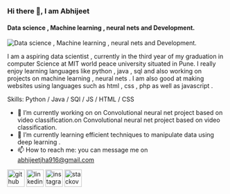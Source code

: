 ### Hi there 👋, I am Abhijeet
#### Data science , Machine learning , neural nets and Development.
![Data science , Machine learning , neural nets and Development.](https://media-exp1.licdn.com/dms/image/C5616AQEV8iW5-Ez4PQ/profile-displaybackgroundimage-shrink_200_800/0/1607174901220?e=1612396800&v=beta&t=MJZ5PzujiY2X0aU9DAad8ib2UECepKtqbWUKFnqspAY)

I am a aspiring data scientist , currently in the third year of my graduation in computer Science at MIT world peace university situated in Pune. I really enjoy learning languages like python , java , sql and also working on projects on machine learning , neural nets . I am also good at making websites using languages such as html , css , php as well as javascript .

Skills: Python / Java / SQl / JS / HTML / CSS

- 🔭 I’m currently working on on Convolutional neural net project based on video classification.on Convolutional neural net project based on video classification. 
- 🌱 I’m currently learning efficient techniques to manipulate data using deep learning . 
- 📫 How to reach me:  you can message me on abhijeetjha916@gmail.com 


[<img src='https://cdn.jsdelivr.net/npm/simple-icons@3.0.1/icons/github.svg' alt='github' height='40'>](https://github.com/iamAbhi-916)  [<img src='https://cdn.jsdelivr.net/npm/simple-icons@3.0.1/icons/linkedin.svg' alt='linkedin' height='40'>](https://www.linkedin.com/in/abhijeet-jha-731630169/)  [<img src='https://cdn.jsdelivr.net/npm/simple-icons@3.0.1/icons/instagram.svg' alt='instagram' height='40'>](https://www.instagram.com/abhijeet_jha916/)  [<img src='https://cdn.jsdelivr.net/npm/simple-icons@3.0.1/icons/stackoverflow.svg' alt='stackoverflow' height='40'>](https://stackoverflow.com/users/14471566)  

